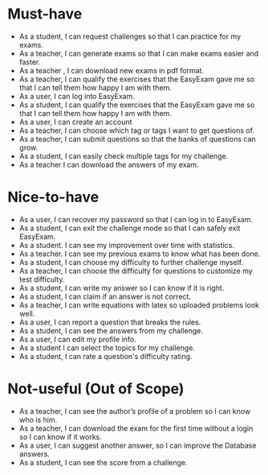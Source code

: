 # Must-have
* As a student, I can request challenges so that I can practice for my exams.
* As a teacher, I can generate exams so that I can make exams easier and faster.
* As a teacher , I can download new exams in pdf format.
* As a teacher, I can qualify the exercises that the EasyExam gave me so that I can tell them how happy I am with them.
* As a user, I can log into EasyExam.
* As a student, I can qualify the exercises that the EasyExam gave me so that I can tell them how happy I am with them.
* As a user, I can create an account
* As a teacher, I can choose which tag or tags I want to get questions of.
* As a teacher, I can submit questions so that the banks of questions can grow.
* As a student, I can easily check multiple tags for my challenge.
* As a teacher I can download the answers of my exam.

# Nice-to-have
* As a user, I can recover my password so that I can log in to EasyExam.
* As a student, I can exit the challenge mode so that I can safely exit EasyExam.
* As a student. I can see my improvement over time with statistics.
* As a teacher. I can see my previous exams to know what has been done.
* As a student, I can choose my difficulty to further challenge myself.
* As a teacher, I can choose the difficulty for questions to customize my test difficulty.    
* As a student, I can write my answer so I can know if it is right.
* As a student, I can claim if an answer is not correct.
* As a teacher, I can write equations with latex so uploaded problems look well.
* As a user, I can report a question that breaks the rules.
* As a student, I can see the answers from my challenge.
* As a user, I can edit my profile info.
* As a student I can select the topics for my challenge.
* As a student, I can rate a question's difficulty rating.



# Not-useful (Out of Scope)
* As a teacher, I can see the author’s profile of a problem so I can know who is him.
* As a teacher, I can download the exam for the first time without a login so I can know if it works.
* As a user, I can suggest another answer, so I can improve the Database answers.
* As a student, I can see the score from a challenge.
